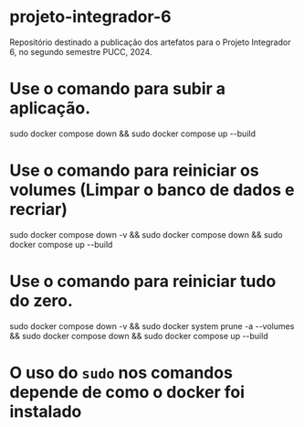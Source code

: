 # projeto-integrador-6
Repositório destinado a publicação dos artefatos para o Projeto Integrador 6, no segundo semestre  PUCC, 2024.

# Use o comando para subir a aplicação.
sudo docker compose down && sudo docker compose up --build

# Use o comando para reiniciar os volumes (Limpar o banco de dados e recriar)
sudo docker compose down -v && sudo docker compose down && sudo docker compose up --build

# Use o comando para reiniciar tudo do zero.
sudo docker compose down -v && sudo docker system prune -a --volumes && sudo docker compose down && sudo docker compose up --build

# O uso do `sudo` nos comandos depende de como o docker foi instalado